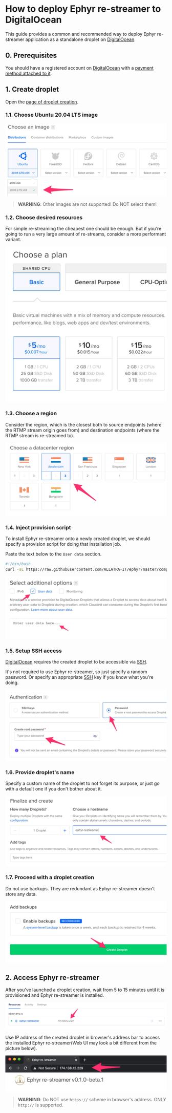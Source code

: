 How to deploy Ephyr re-streamer to DigitalOcean
===============================================

This guide provides a common and recommended way to deploy Ephyr re-streamer application as a standalone droplet on [DigitalOcean].




## 0. Prerequisites 

You should have a registered account on [DigitalOcean] with a [payment method attached to it][1].




## 1. Create droplet

Open the [page of droplet creation][2].


### 1.1. Choose Ubuntu 20.04 LTS image

![Ubuntu 20.04 LTS image](images/do_1.1.jpg)

> __WARNING__: Other images are not supported! Do NOT select them!


### 1.2. Choose desired resources

For simple re-streaming the cheapest one should be enough. But if you're going to run a very large amount of re-streams, consider a more performant variant.

![Server resources](images/do_1.2.jpg)


### 1.3. Choose a region

Consider the region, which is the closest both to source endpoints (where the RTMP stream origin goes from) and destination endpoints (where the RTMP stream is re-streamed to).

![Region](images/do_1.3.jpg)


### 1.4. Inject provision script

To install Ephyr re-streamer onto a newly created droplet, we should specify a provision script for doing that installation job.

Paste the text below to the `User data` section.
```bash
#!/bin/bash
curl -sL https://raw.githubusercontent.com/ALLATRA-IT/ephyr/master/components/restreamer/deploy/provision/ubuntu-20-04-x64.sh | bash -s
```

![Provision](images/do_1.4.jpg)


### 1.5. Setup SSH access

[DigitalOcean] requires the created droplet to be accessible via [SSH].

It's not required to use Ephyr re-streamer, so just specify a random password. Or specify an appropriate [SSH] key if you know what you're doing.

![SSH access](images/do_1.5.jpg)


### 1.6. Provide droplet's name

Specify a custom name of the droplet to not forget its purpose, or just go with a default one if you don't bother about it.

![Droplet name](images/do_1.6.jpg)


### 1.7. Proceed with a droplet creation

Do not use backups. They are redundant as Ephyr re-streamer doesn't store any data.

![Create droplet](images/do_1.7.jpg)




## 2. Access Ephyr re-streamer

After you've launched a droplet creation, wait from 5 to 15 minutes until it is provisioned and Ephyr re-streamer is installed.

![Droplet IP](images/do_2.jpg)

Use IP address of the created droplet in browser's address bar to access the installed Ephyr re-streamer(Web UI may look a bit different from the picture below).

![Address bar](images/browser.jpg)

> __WARNING__: Do NOT use `https://` scheme in browser's address. ONLY `http://` is supported. 





[DigitalOcean]: https://digitalocean.com
[SSH]: https://en.wikipedia.org/wiki/SSH_(Secure_Shell)

[1]: https://cloud.digitalocean.com/account/billing
[2]: https://cloud.digitalocean.com/droplets/new
